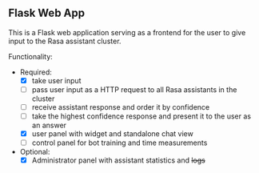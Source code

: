 ## Flask Web App 

This is a Flask web application serving as a frontend for the user to give input to the Rasa assistant cluster. 

Functionality: 
- Required:
    - [x] take user input 
    - [ ] pass user input as a HTTP request to all Rasa assistants in the cluster 
    - [ ] receive assistant response and order it by confidence 
    - [ ] take the highest confidence response and present it to the user as an answer 
    - [x] user panel with widget and standalone chat view
    - [ ] control panel for bot training and time measurements
- Optional: 
    - [x] Administrator panel with assistant statistics and ~~logs~~    
